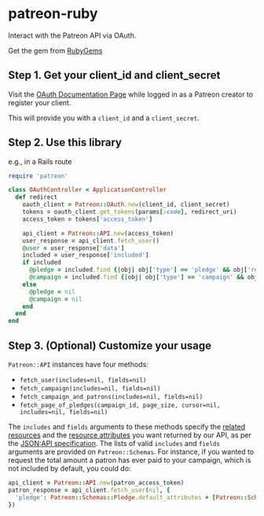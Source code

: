# patreon-ruby
Interact with the Patreon API via OAuth.

Get the gem from [RubyGems](https://rubygems.org/gems/patreon)

Step 1. Get your client_id and client_secret
---
Visit the [OAuth Documentation Page](http://patreon.com/oauth2/documentation)
while logged in as a Patreon creator to register your client.

This will provide you with a `client_id` and a `client_secret`.

Step 2. Use this library
---
e.g., in a Rails route
```ruby
require 'patreon'

class OAuthController < ApplicationController
  def redirect
    oauth_client = Patreon::OAuth.new(client_id, client_secret)
    tokens = oauth_client.get_tokens(params[:code], redirect_uri)
    access_token = tokens['access_token']

    api_client = Patreon::API.new(access_token)
    user_response = api_client.fetch_user()
    @user = user_response['data']
    included = user_response['included']
    if included
      @pledge = included.find {|obj| obj['type'] == 'pledge' && obj['relationships']['creator']['data']['id'] == creator_id}
      @campaign = included.find {|obj| obj['type'] == 'campaign' && obj['relationships']['creator']['data']['id'] == creator_id}
    else
      @pledge = nil
      @campaign = nil
    end
  end
end
```

Step 3. (Optional) Customize your usage
---
`Patreon::API` instances have four methods:
* `fetch_user(includes=nil, fields=nil)`
* `fetch_campaign(includes=nil, fields=nil)`
* `fetch_campaign_and_patrons(includes=nil, fields=nil)`
* `fetch_page_of_pledges(campaign_id, page_size, cursor=nil, includes=nil, fields=nil)`

The `includes` and `fields` arguments to these methods specify
the [related resources](http://jsonapi.org/format/#fetching-includes)
and the [resource attributes](http://jsonapi.org/format/#fetching-sparse-fieldsets)
you want returned by our API, as per the [JSON:API specification](http://jsonapi.org/).
The lists of valid `includes` and `fields` arguments are provided on `Patreon::Schemas`.
For instance, if you wanted to request the total amount a patron has ever paid to your campaign,
which is not included by default, you could do:
```ruby
api_client = Patreon::API.new(patron_access_token)
patron_response = api_client.fetch_user(nil, {
  'pledge': Patreon::Schemas::Pledge.default_attributes + [Patreon::Schemas::Pledge::Attributes::TOTAL_HISTORICAL_AMOUNT_CENTS]
})
```

